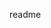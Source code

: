 <content><![CDATA[
    # ${1:Project Name}
    TODO: Write a project description
    ## Installation
    TODO: Describe the installation process
    ## Usage
    TODO: Write usage instructions
    ## Contributing
    1. Fork it!
    2. Create your feature branch: `git checkout -b my-new-feature`
    3. Commit your changes: `git commit -am 'Add some feature'`
    4. Push to the branch: `git push origin my-new-feature`
    5. Submit a pull request :D
    ## History
    TODO: Write history
    ## Credits
    TODO: Write credits
    ## License
    TODO: Write license
]]></content>
<tabTrigger>readme</tabTrigger>